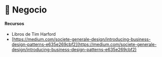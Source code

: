 # 🔴 Negocio

#### Recursos

* Libros de Tim Harford
* [https://medium.com/societe-generale-design/introducing-business-design-patterns-e635e269cbf2](https://medium.com/societe-generale-design/introducing-business-design-patterns-e635e269cbf2)
